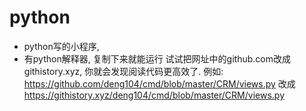 # python
- python写的小程序,
- 有python解释器, 复制下来就能运行
试试把网址中的github.com改成githistory.xyz, 你就会发现阅读代码更高效了.
例如: https://github.com/deng104/cmd/blob/master/CRM/views.py 改成 https://githistory.xyz/deng104/cmd/blob/master/CRM/views.py

